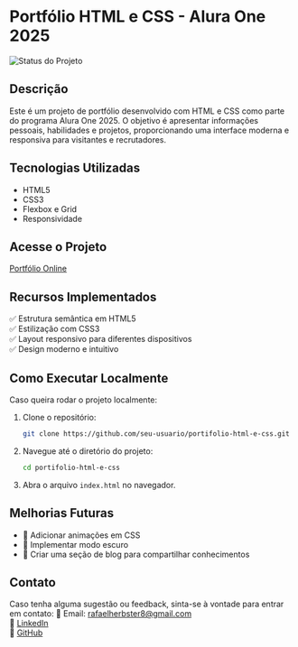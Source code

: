 # Portfólio HTML e CSS - Alura One 2025

![Status do Projeto](https://img.shields.io/badge/Status-Em%20Desenvolvimento-yellow)

## Descrição
Este é um projeto de portfólio desenvolvido com HTML e CSS como parte do programa Alura One 2025. O objetivo é apresentar informações pessoais, habilidades e projetos, proporcionando uma interface moderna e responsiva para visitantes e recrutadores.

## Tecnologias Utilizadas
- HTML5
- CSS3
- Flexbox e Grid
- Responsividade

## Acesse o Projeto
[Portfólio Online](https://portifolio-html-e-css-alura-one-2025.vercel.app)

## Recursos Implementados
✅ Estrutura semântica em HTML5  
✅ Estilização com CSS3  
✅ Layout responsivo para diferentes dispositivos  
✅ Design moderno e intuitivo  

## Como Executar Localmente
Caso queira rodar o projeto localmente:
1. Clone o repositório:
   ```bash
   git clone https://github.com/seu-usuario/portifolio-html-e-css.git
   ```
2. Navegue até o diretório do projeto:
   ```bash
   cd portifolio-html-e-css
   ```
3. Abra o arquivo `index.html` no navegador.

## Melhorias Futuras
- 🌟 Adicionar animações em CSS
- 🌟 Implementar modo escuro
- 🌟 Criar uma seção de blog para compartilhar conhecimentos

## Contato
Caso tenha alguma sugestão ou feedback, sinta-se à vontade para entrar em contato:
📧 Email: rafaelherbster8@gmail.com  
🔗 [LinkedIn](https://www.linkedin.com/in/rafael-herbster)  
🐙 [GitHub](https://github.com/rafaelherbster)

